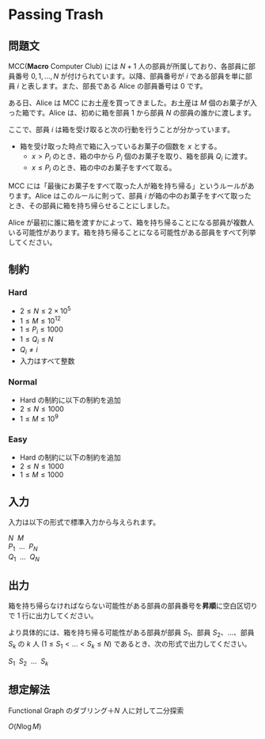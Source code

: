 # Passing Trash

## 問題文

MCC(**Macro** Computer Club) には $N + 1$ 人の部員が所属しており、各部員に部員番号 $0, 1, \dots, N$ が付けられています。以降、部員番号が $i$ である部員を単に部員 $i$ と表します。また、部長である Alice の部員番号は $0$ です。

ある日、Alice は MCC にお土産を買ってきました。お土産は $M$ 個のお菓子が入った箱です。Alice は、初めに箱を部員 $1$ から部員 $N$ の部員の誰かに渡します。

ここで、部員 $i$ は箱を受け取ると次の行動を行うことが分かっています。

- 箱を受け取った時点で箱に入っているお菓子の個数を $x$ とする。
    - $x \gt P_i$ のとき、箱の中から $P_i$ 個のお菓子を取り、箱を部員 $Q_i$ に渡す。
    - $x \le P_i$ のとき、箱の中のお菓子をすべて取る。

MCC には「最後にお菓子をすべて取った人が箱を持ち帰る」というルールがあります。Alice はこのルールに則って、部員 $i$ が箱の中のお菓子をすべて取ったとき、その部員に箱を持ち帰らせることにしました。

Alice が最初に誰に箱を渡すかによって、箱を持ち帰ることになる部員が複数人いる可能性があります。箱を持ち帰ることになる可能性がある部員をすべて列挙してください。

## 制約

### Hard

- $2 \le N \le 2 \times 10^5$
- $1 \le M \le 10^{12}$
- $1 \le P_i \le 1000$
- $1 \le Q_i \le N$
- $Q_i \ne i$
- 入力はすべて整数

### Normal

- Hard の制約に以下の制約を追加
- $2 \le N \le 1000$
- $1 \le M \le 10^9$

### Easy

- Hard の制約に以下の制約を追加
- $2 \le N \le 1000$
- $1 \le M \le 1000$

## 入力

入力は以下の形式で標準入力から与えられます。

<div class="code-math">

$N \ \ M$ \
$P_1 \ \ \dots \ \ P_N$ \
$Q_1 \ \ \dots \ \ Q_N$

</div>

## 出力

箱を持ち帰らなければならない可能性がある部員の部員番号を**昇順**に空白区切りで $1$ 行に出力してください。

より具体的には、箱を持ち帰る可能性がある部員が部員 $S_1$、部員 $S_2$、$\dots$、部員 $S_k$ の $k$ 人 $(1 \le S_1 < \dots < S_k \le N)$ であるとき、次の形式で出力してください。

<div class="code-math">

$S_1 \ \ S_2 \ \ \dots \ \ S_k$ 

</div>

## 想定解法

Functional Graph のダブリング＋$N$ 人に対して二分探索

$O(N \log M)$